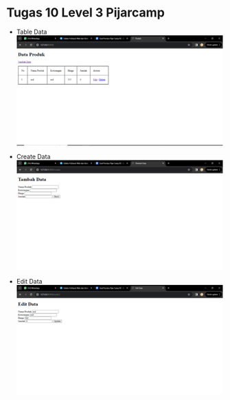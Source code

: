 
# Tugas 10 Level 3 Pijarcamp

- Table Data
![Table View](https://github.com/ookapratama/CRUD_Laravel/blob/main/public/documentation/1.PNG)

- Create Data
![Create View](https://github.com/ookapratama/CRUD_Laravel/blob/main/public/documentation/2.PNG)

- Edit Data
![Edit View](https://github.com/ookapratama/CRUD_Laravel/blob/main/public/documentation/3.PNG)




